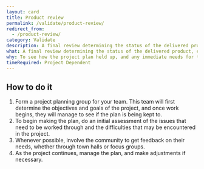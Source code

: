 ```yaml
---
layout: card
title: Product review
permalink: /validate/product-review/
redirect_from:
  - /product-review/
category: Validate
description: A final review determining the status of the delivered product, examining the timeline, issues, and budget in comparison to the original plan, alongside thoughts about necessary updates or changes.
what: A final review determining the status of the delivered product, examining the timeline, issues, and budget in comparison to the original plan, alongside thoughts about necessary updates or changes.
why: To see how the project plan held up, and any immediate needs for the product, before or after delivery.
timeRequired: Project Dependent
---
```


## How to do it
1. Form a project planning group for your team. This team will first determine the objectives and goals of the project, and once work begins, they will manage to see if the plan is being kept to.
2. To begin making the plan, do an initial assessment of the issues that need to be worked through and the difficulties that may be encountered in the project.
3. Whenever possible, involve the community to get feedback on their needs, whether through town halls or focus groups.
4. As the project continues, manage the plan, and make adjustments if necessary.